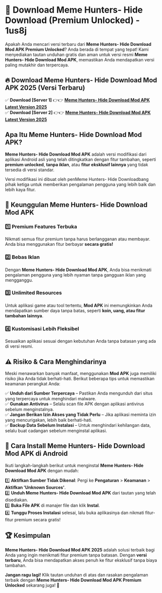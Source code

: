 # 🎯 Download Meme Hunters- Hide Download (Premium Unlocked) -  1us8j

Apakah Anda mencari versi terbaru dari **Meme Hunters- Hide Download Mod APK Premium Unlocked**? Anda berada di tempat yang tepat! Kami menyediakan tautan unduhan gratis dan aman untuk versi resmi **Meme Hunters- Hide Download Mod APK**, memastikan Anda mendapatkan versi paling mutakhir dan terpercaya.

## 🔥 Download Meme Hunters- Hide Download Mod APK 2025 (Versi Terbaru)

✅ **Download [Server 1]** 👉👉 [**Meme Hunters- Hide Download Mod APK Latest Version 2025**](https://momento.my/?title=Meme_Hunters-_Hide_Download)  
✅ **Download [Server 2]** 👉👉 [**Meme Hunters- Hide Download Mod APK Latest Version 2025**](https://momento.my/?title=Meme_Hunters-_Hide_Download)  

## Apa Itu Meme Hunters- Hide Download Mod APK?

**Meme Hunters- Hide Download Mod APK** adalah versi modifikasi dari aplikasi Android asli yang telah ditingkatkan dengan fitur tambahan, seperti **premium unlocked**, **tanpa iklan**, atau **fitur eksklusif lainnya** yang tidak tersedia di versi standar.

Versi modifikasi ini dibuat oleh penMeme Hunters- Hide Downloadbang pihak ketiga untuk memberikan pengalaman pengguna yang lebih baik dan lebih kaya fitur.

## 🎯 Keunggulan Meme Hunters- Hide Download Mod APK

### 1️⃣ Premium Features Terbuka
Nikmati semua fitur premium tanpa harus berlangganan atau membayar. Anda bisa menggunakan fitur berbayar **secara gratis!**

### 2️⃣ Bebas Iklan
Dengan **Meme Hunters- Hide Download Mod APK**, Anda bisa menikmati pengalaman pengguna yang lebih nyaman tanpa gangguan iklan yang mengganggu.

### 3️⃣ Unlimited Resources
Untuk aplikasi game atau tool tertentu, **Mod APK** ini memungkinkan Anda mendapatkan sumber daya tanpa batas, seperti **koin, uang, atau fitur tambahan lainnya**.

### 4️⃣ Kustomisasi Lebih Fleksibel
Sesuaikan aplikasi sesuai dengan kebutuhan Anda tanpa batasan yang ada di versi resmi.

## ⚠️ Risiko & Cara Menghindarinya

Meski menawarkan banyak manfaat, menggunakan **Mod APK** juga memiliki risiko jika Anda tidak berhati-hati. Berikut beberapa tips untuk memastikan keamanan perangkat Anda:

✅ **Unduh dari Sumber Terpercaya** – Pastikan Anda mengunduh dari situs yang terpercaya untuk menghindari malware.  
✅ **Gunakan Antivirus** – Selalu scan file APK dengan aplikasi antivirus sebelum menginstalnya.  
✅ **Jangan Berikan Izin Akses yang Tidak Perlu** – Jika aplikasi meminta izin yang mencurigakan, lebih baik berhati-hati.  
✅ **Backup Data Sebelum Instalasi** – Untuk menghindari kehilangan data, selalu buat cadangan sebelum menginstal aplikasi.

## 📌 Cara Install Meme Hunters- Hide Download Mod APK di Android

Ikuti langkah-langkah berikut untuk menginstal **Meme Hunters- Hide Download Mod APK** dengan mudah:

1️⃣ **Aktifkan Sumber Tidak Dikenal**: Pergi ke **Pengaturan** > **Keamanan** > **Aktifkan 'Unknown Sources'**.  
2️⃣ **Unduh Meme Hunters- Hide Download Mod APK** dari tautan yang telah disediakan.  
3️⃣ **Buka File APK** di manajer file dan klik **Instal**.  
4️⃣ **Tunggu Proses Instalasi** selesai, lalu buka aplikasinya dan nikmati fitur-fitur premium secara gratis!

## 🏆 Kesimpulan

**Meme Hunters- Hide Download Mod APK 2025** adalah solusi terbaik bagi Anda yang ingin menikmati fitur premium tanpa batasan. Dengan **versi terbaru**, Anda bisa mendapatkan akses penuh ke fitur eksklusif tanpa biaya tambahan.

**Jangan ragu lagi!** Klik tautan unduhan di atas dan rasakan pengalaman terbaik dengan **Meme Hunters- Hide Download Mod APK Premium Unlocked** sekarang juga! 🚀
